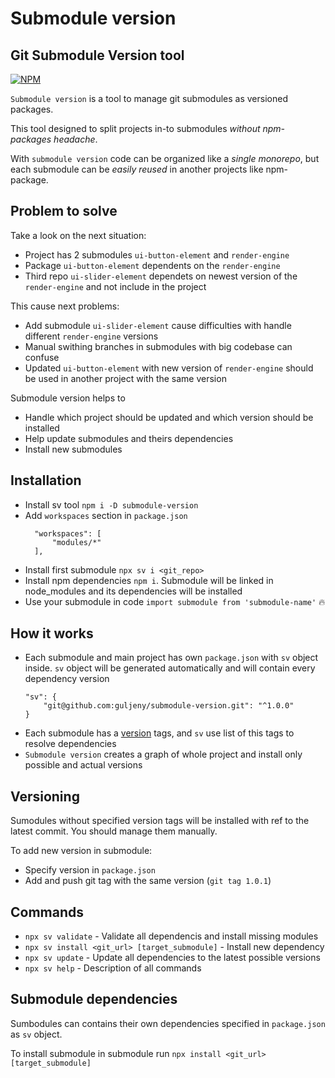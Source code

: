 # Submodule version

## Git **S**ubmodule **V**ersion tool

[![NPM](https://nodei.co/npm/submodule-version.png?mini=true)](https://www.npmjs.com/package/submodule-version)

`Submodule version` is a tool to manage git submodules as versioned packages.

This tool designed to split projects in-to submodules *without npm-packages headache*.

With `submodule version` code can be organized like a *single monorepo*, but each submodule can be *easily reused* in another projects like npm-package.

## Problem to solve

Take a look on the next situation:

- Project has 2 submodules `ui-button-element` and `render-engine`
- Package `ui-button-element` dependents on the `render-engine`
- Third repo `ui-slider-element` dependets on newest version of the `render-engine` and not include in the project

This cause next problems:

- Add submodule `ui-slider-element` cause difficulties with handle different `render-engine` versions
- Manual swithing branches in submodules with big codebase can confuse
- Updated `ui-button-element` with new version of `render-engine` should be used in another project with the same version

Submodule version helps to

- Handle which project should be updated and which version should be installed
- Help update submodules and theirs dependencies
- Install new submodules

## Installation

- Install sv tool `npm i -D submodule-version`
- Add `workspaces` section in `package.json`
  ```
    "workspaces": [
        "modules/*"
    ],
  ```
- Install first submodule `npx sv i <git_repo>`
- Install npm dependencies `npm i`. Submodule will be linked in node_modules and its dependencies will be installed
- Use your submodule in code `import submodule from 'submodule-name'` 🔥

## How it works

- Each submodule and main project has own `package.json` with `sv` object inside. `sv` object will be generated automatically and will contain every dependency version
  ```
  "sv": {
      "git@github.com:guljeny/submodule-version.git": "^1.0.0"
  }
  ```
- Each submodule has a [version](#versioning) tags, and `sv` use list of this tags to resolve dependencies
- `Submodule version` creates a graph of whole project and install only possible and actual versions

## Versioning

Sumodules without specified version tags will be installed with ref to the latest commit. You should manage them manually.

To add new version in submodule:
- Specify version in `package.json`
- Add and push git tag with the same version (`git tag 1.0.1`)


## Commands

- `npx sv validate` - Validate all dependencis and install missing modules
- `npx sv install <git_url> [target_submodule]` - Install new dependency
- `npx sv update` - Update all dependencies to the latest possible versions
- `npx sv help` - Description of all commands

## Submodule dependencies 

Sumbodules can contains their own dependencies specified in `package.json` as `sv` object.

To install submodule in submodule run `npx install <git_url> [target_submodule]`
